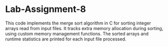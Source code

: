 # Lab-Assignment-8

This code implements the merge sort algorithm in C for sorting integer arrays read from input files. 
It tracks extra memory allocation during sorting, using custom memory management functions. 
The sorted arrays and runtime statistics are printed for each input file processed.
